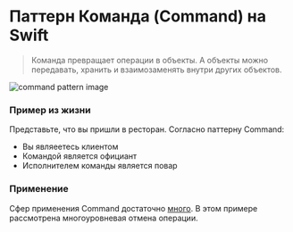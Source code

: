 # Паттерн Команда (Command) на Swift

> Команда превращает операции в объекты. А объекты можно передавать, хранить
> и взаимозаменять внутри других объектов.

![command pattern image](https://upload.wikimedia.org/wikipedia/ru/0/0c/Command.gif)

### Пример из жизни

Представьте, что вы пришли в ресторан. Согласно паттерну Command:
- Вы являеетесь клиентом
- Командой является официант
- Исполнителем команды является повар

### Применение

Сфер применения Command достаточно [много](https://ru.wikipedia.org/wiki/%D0%9A%D0%BE%D0%BC%D0%B0%D0%BD%D0%B4%D0%B0_(%D1%88%D0%B0%D0%B1%D0%BB%D0%BE%D0%BD_%D0%BF%D1%80%D0%BE%D0%B5%D0%BA%D1%82%D0%B8%D1%80%D0%BE%D0%B2%D0%B0%D0%BD%D0%B8%D1%8F)).
В этом примере рассмотрена многоуровневая отмена операции.

